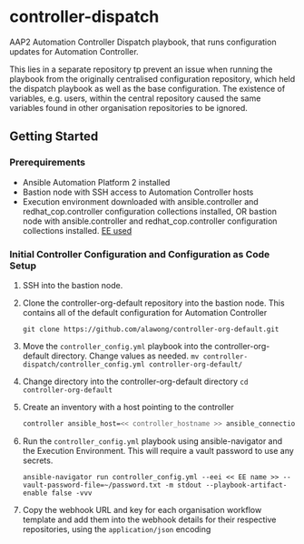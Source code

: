 # controller-dispatch

AAP2 Automation Controller Dispatch playbook, that runs configuration updates for Automation Controller.

This lies in a separate repository tp prevent an issue when running the playbook from the originally centralised configuration repository, which held the dispatch playbook as well as the base configuration. The existence of variables, e.g. users, within the central repository caused the same variables found in other organisation repositories to be ignored.

## Getting Started

### Prerequirements

* Ansible Automation Platform 2 installed
* Bastion node with SSH access to Automation Controller hosts
* Execution environment downloaded with ansible.controller and redhat_cop.controller configuration collections installed, OR bastion node with ansible.controller and redhat_cop.controller configuration collections installed. [EE used](https://github.com/alawong/ee-aap-utils)

### Initial Controller Configuration and Configuration as Code Setup

1. SSH into the bastion node.

2. Clone the controller-org-default repository into the bastion node. This contains all of the default configuration for Automation Controller

    `git clone https://github.com/alawong/controller-org-default.git`

3. Move the `controller_config.yml` playbook into the controller-org-default directory. Change values as needed.
    `mv controller-dispatch/controller_config.yml controller-org-default/`

4. Change directory into the controller-org-default directory
    `cd controller-org-default`

5. Create an inventory with a host pointing to the controller

    ```bash
    controller ansible_host=<< controller_hostname >> ansible_connection=local
    ```

6. Run the `controller_config.yml` playbook using ansible-navigator and the Execution Environment. This will require a vault password to use any secrets.

    `ansible-navigator run controller_config.yml --eei << EE name >> --vault-password-file=~/password.txt -m stdout --playbook-artifact-enable false -vvv`

7. Copy the webhook URL and key for each organisation workflow template and add them into the webhook details for their respective repositories, using the `application/json` encoding
